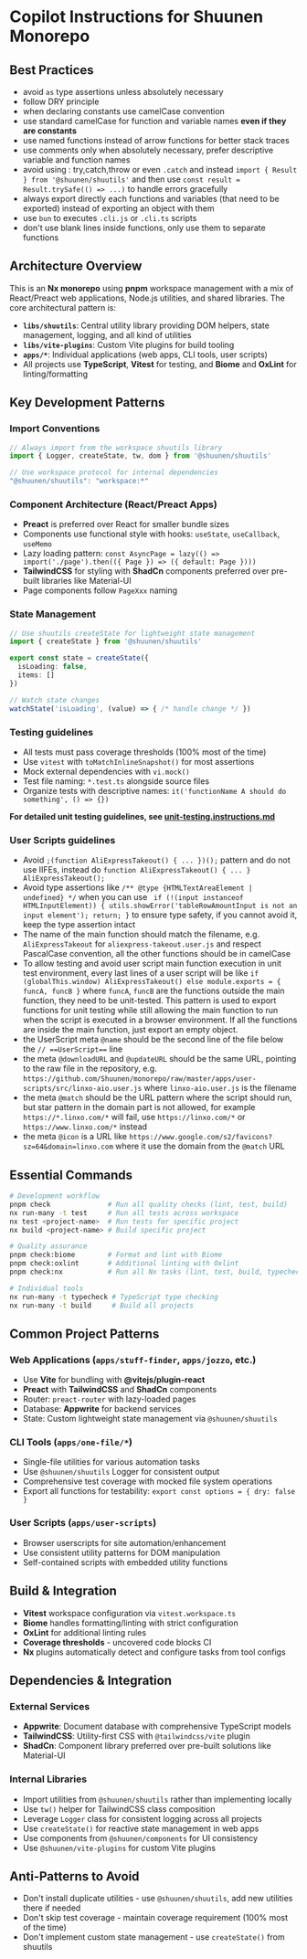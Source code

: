 # Copilot Instructions for Shuunen Monorepo

## Best Practices

- avoid `as` type assertions unless absolutely necessary
- follow DRY principle
- when declaring constants use camelCase convention
- use standard camelCase for function and variable names **even if they are constants**
- use named functions instead of arrow functions for better stack traces
- use comments only when absolutely necessary, prefer descriptive variable and function names
- avoid using : try,catch,throw or even `.catch` and instead `import { Result } from '@shuunen/shuutils'` and then use `const result = Result.trySafe(() => ...)` to handle errors gracefully
- always export directly each functions and variables (that need to be exported) instead of exporting an object with them
- use `bun` to executes `.cli.js` or `.cli.ts` scripts
- don't use blank lines inside functions, only use them to separate functions

## Architecture Overview

This is an **Nx monorepo** using **pnpm** workspace management with a mix of React/Preact web applications, Node.js utilities, and shared libraries. The core architectural pattern is:

- **`libs/shuutils`**: Central utility library providing DOM helpers, state management, logging, and all kind of utilities
- **`libs/vite-plugins`**: Custom Vite plugins for build tooling
- **`apps/*`**: Individual applications (web apps, CLI tools, user scripts)
- All projects use **TypeScript**, **Vitest** for testing, and **Biome** and **OxLint** for linting/formatting

## Key Development Patterns

### Import Conventions

```typescript
// Always import from the workspace shuutils library
import { Logger, createState, tw, dom } from '@shuunen/shuutils'

// Use workspace protocol for internal dependencies
"@shuunen/shuutils": "workspace:*"
```

### Component Architecture (React/Preact Apps)

- **Preact** is preferred over React for smaller bundle sizes
- Components use functional style with hooks: `useState`, `useCallback`, `useMemo`
- Lazy loading pattern: `const AsyncPage = lazy(() => import('./page').then(({ Page }) => ({ default: Page })))`
- **TailwindCSS** for styling with **ShadCn** components preferred over pre-built libraries like Material-UI
- Page components follow `PageXxx` naming

### State Management

```typescript
// Use shuutils createState for lightweight state management
import { createState } from '@shuunen/shuutils'

export const state = createState({
  isLoading: false,
  items: []
})

// Watch state changes
watchState('isLoading', (value) => { /* handle change */ })
```

### Testing guidelines

- All tests must pass coverage thresholds (100% most of the time)
- Use `vitest` with `toMatchInlineSnapshot()` for most assertions
- Mock external dependencies with `vi.mock()`
- Test file naming: `*.test.ts` alongside source files
- Organize tests with descriptive names: `it('functionName A should do something', () => {})`

**For detailed unit testing guidelines, see [unit-testing.instructions.md](./instructions/unit-testing.instructions.md)**

### User Scripts guidelines

- Avoid `;(function AliExpressTakeout() { ... })();` pattern and do not use IIFEs, instead do `function AliExpressTakeout() { ... } AliExpressTakeout();`
- Avoid type assertions like `/** @type {HTMLTextAreaElement | undefined} */` when you can use ` if (!(input instanceof HTMLInputElement)) { utils.showError('tableRowAmountInput is not an input element'); return; }` to ensure type safety, if you cannot avoid it, keep the type assertion intact
- The name of the main function should match the filename, e.g. `AliExpressTakeout` for `aliexpress-takeout.user.js` and respect PascalCase convention, all the other functions should be in camelCase
- To allow testing and avoid user script main function execution in unit test environment, every last lines of a user script will be like `if (globalThis.window) AliExpressTakeout() else module.exports = { funcA, funcB }` where `funcA`, `funcB` are the functions outside the main function, they need to be unit-tested. This pattern is used to export functions for unit testing while still allowing the main function to run when the script is executed in a browser environment. If all the functions are inside the main function, just export an empty object.
- the UserScript meta `@name` should be the second line of the file below the `// ==UserScript==` line
- the meta `@downloadURL` and `@updateURL` should be the same URL, pointing to the raw file in the repository, e.g. `https://github.com/Shuunen/monorepo/raw/master/apps/user-scripts/src/linxo-aio.user.js` where `linxo-aio.user.js` is the filename
- the meta `@match` should be the URL pattern where the script should run, but star pattern in the domain part is not allowed, for example `https://*.linxo.com/*` will fail, use `https://linxo.com/*` or `https://www.linxo.com/*` instead
- the meta `@icon` is a URL like `https://www.google.com/s2/favicons?sz=64&domain=linxo.com` where it use the domain from the `@match` URL

## Essential Commands

```bash
# Development workflow
pnpm check              # Run all quality checks (lint, test, build)
nx run-many -t test     # Run all tests across workspace
nx test <project-name>  # Run tests for specific project
nx build <project-name> # Build specific project

# Quality assurance
pnpm check:biome        # Format and lint with Biome
pnpm check:oxlint       # Additional linting with Oxlint  
pnpm check:nx           # Run all Nx tasks (lint, test, build, typecheck)

# Individual tools
nx run-many -t typecheck # TypeScript type checking
nx run-many -t build     # Build all projects
```

## Common Project Patterns

### Web Applications (`apps/stuff-finder`, `apps/jozzo`, etc.)

- Use **Vite** for bundling with **@vitejs/plugin-react** 
- **Preact** with **TailwindCSS** and **ShadCn** components
- Router: `preact-router` with lazy-loaded pages
- Database: **Appwrite** for backend services
- State: Custom lightweight state management via `@shuunen/shuutils`

### CLI Tools (`apps/one-file/*`)

- Single-file utilities for various automation tasks
- Use `@shuunen/shuutils` Logger for consistent output
- Comprehensive test coverage with mocked file system operations
- Export all functions for testability: `export const options = { dry: false }`

### User Scripts (`apps/user-scripts`)

- Browser userscripts for site automation/enhancement
- Use consistent utility patterns for DOM manipulation
- Self-contained scripts with embedded utility functions

## Build & Integration

- **Vitest** workspace configuration via `vitest.workspace.ts`
- **Biome** handles formatting/linting with strict configuration
- **OxLint** for additional linting rules
- **Coverage thresholds** - uncovered code blocks CI
- **Nx** plugins automatically detect and configure tasks from tool configs

## Dependencies & Integration

### External Services

- **Appwrite**: Document database with comprehensive TypeScript models
- **TailwindCSS**: Utility-first CSS with `@tailwindcss/vite` plugin
- **ShadCn**: Component library preferred over pre-built solutions like Material-UI

### Internal Libraries

- Import utilities from `@shuunen/shuutils` rather than implementing locally
- Use `tw()` helper for TailwindCSS class composition
- Leverage `Logger` class for consistent logging across all projects
- Use `createState()` for reactive state management in web apps
- Use components from `@shuunen/components` for UI consistency
- Use `@shuunen/vite-plugins` for custom Vite plugins

## Anti-Patterns to Avoid

- Don't install duplicate utilities - use `@shuunen/shuutils`, add new utilities there if needed
- Don't skip test coverage - maintain coverage requirement (100% most of the time)
- Don't implement custom state management - use `createState()` from shuutils

